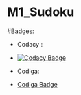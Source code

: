 # M1_Sudoku




#Badges:
* Codacy : 
* [![Codacy Badge](https://app.codacy.com/project/badge/Grade/274967bb369c446893ea223bdae965fa)](https://www.codacy.com/gh/hrithiksagar/M1_Sudoku/dashboard?utm_source=github.com&amp;utm_medium=referral&amp;utm_content=hrithiksagar/M1_Sudoku&amp;utm_campaign=Badge_Grade)


* Codiga:
* [Codiga Badge](https://api.codiga.io/project/32088/score/svg)
